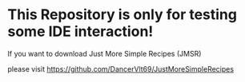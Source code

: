 # This Repository is only for testing some IDE interaction!

If you want to download Just More Simple Recipes (JMSR)

please visit https://github.com/DancerVlt69/JustMoreSimpleRecipes
